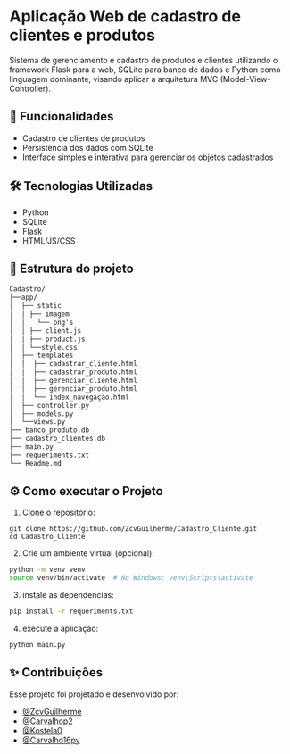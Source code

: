 # Aplicação Web de cadastro de clientes e produtos

Sistema de gerenciamento e cadastro de produtos e clientes utilizando o framework Flask para a web, SQLite para banco de dados e Python como linguagem dominante, visando aplicar a arquitetura MVC (Model-View-Controller).

## 🚀 Funcionalidades 
- Cadastro de clientes de produtos
- Persistência dos dados com SQLite
- Interface simples e interativa para gerenciar os objetos cadastrados

## 🛠 Tecnologias Utilizadas
- Python
- SQLite
- Flask
- HTML/JS/CSS

## 📁 Estrutura do projeto

```markdown
Cadastro/
├──app/
│  ├── static
│  │ ├── imagem
│  │   └── png's
│  │ ├── client.js
│  │ ├── product.js
│  │ └──style.css
│  ├── templates
│  │  ├── cadastrar_cliente.html
│  │  ├── cadastrar_produto.html
│  │  ├── gerenciar_cliente.html
│  │  ├── gerenciar_produto.html
│  │  └── index_navegação.html
│  ├── controller.py
│  ├── models.py
│  └──views.py
├── banco_produto.db
├── cadastro_clientes.db
├── main.py
├── requeriments.txt
└── Readme.md
```

## ⚙️ Como executar o Projeto

1. Clone o repositório:
```
git clone https://github.com/ZcvGuilherme/Cadastro_Cliente.git
cd Cadastro_Cliente
```
2. Crie um ambiente virtual (opcional):
  ```bash
  python -m venv venv
  source venv/bin/activate  # No Windows: venv\Scripts\activate
  ```
3. instale as dependencias:
  ```bash
  pip install -r requeriments.txt
  ```
4. execute a aplicação:
  ```bash
  python main.py
  ```

## ✨ Contribuições
Esse projeto foi projetado e desenvolvido por:
- [@ZcvGuilherme](https://github.com/ZcvGuilherme)
- [@Carvalhop2](https://github.com/Carvalhop2)
- [@Kostela0](https://github.com/Kostela0)
- [@Carvalho16py](https://github.com/Carvalho16py)

